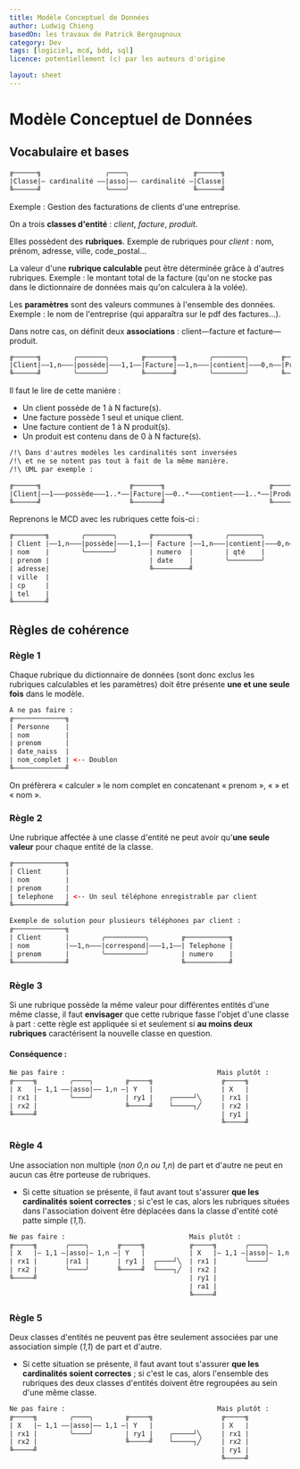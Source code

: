 ```yaml
---
title: Modèle Conceptuel de Données
author: Ludwig Chieng
basedOn: les travaux de Patrick Bergougnoux
category: Dev
tags: [logiciel, mcd, bdd, sql]
licence: potentiellement (c) par les auteurs d'origine

layout: sheet
---
```


# Modèle Conceptuel de Données

## Vocabulaire et bases
```xml
╔──────╗                ╭────╮                ╔──────╗
|Classe|— cardinalité ——|asso|—— cardinalité —|Classe|
╚──────╝                ╰────╯                ╚──────╝
```

Exemple : Gestion des facturations de clients d'une entreprise.

On a trois **classes d'entité** : *client*, *facture*, *produit*.

Elles possèdent des **rubriques**. Exemple de rubriques pour *client* : nom, prénom, adresse, ville, code_postal...

La valeur d'une **rubrique calculable** peut être déterminée grâce à d'autres rubriques. Exemple : le montant total de la facture (qu'on ne stocke pas dans le dictionnaire de données mais qu'on calculera à la volée).

Les **paramètres** sont des valeurs communes à l'ensemble des données. Exemple : le nom de l'entreprise (qui apparaîtra sur le pdf des factures...).

Dans notre cas, on définit deux **associations** : client—facture et facture—produit.

```xml
╔──────╗        ╭───────╮        ╔───────╗        ╭────────╮        ╔───────╗
|Client|——1,n———|possède|———1,1——|Facture|——1,n———|contient|———0,n——|Produit|
╚──────╝        ╰───────╯        ╚───────╝        ╰────────╯        ╚───────╝
```

Il faut le lire de cette manière :
* Un client possède de 1 à N facture(s).
* Une facture possède 1 seul et unique client.
* Une facture contient de 1 à N produit(s).
* Un produit est contenu dans de 0 à N facture(s).

```xml
/!\ Dans d'autres modèles les cardinalités sont inversées
/!\ et ne se notent pas tout à fait de la même manière.
/!\ UML par exemple :

╔──────╗                      ╔───────╗                          ╔───────╗
|Client|——1———possède———1..*——|Facture|——0..*———contient———1..*——|Produit|
╚──────╝                      ╚───────╝                          ╚───────╝
```

Reprenons le MCD avec les rubriques cette fois-ci :

```xml
╔────────╗        ╭───────╮        ╔─────────╗        ╭────────╮        ╔───────╗
| Client |——1,n———|possède|———1,1——| Facture |——1,n———|contient|———0,n——|Produit|
| nom    |        ╰───────╯        | numero  |        | qté    |        | ref   |
| prenom |                         | date    |        ╰────────╯        | nom   |
| adresse|                         ╚─────────╝                          | prix  |
| ville  |                                                              ╚───────╝
| cp     |        
| tel    |        
╚────────╝
```


## Règles de cohérence

### Règle 1

Chaque rubrique du dictionnaire de données (sont donc exclus les rubriques calculables et les paramètres) doit être présente **une et une seule fois** dans le modèle.

```xml
A ne pas faire :
╔─────────────╗
| Personne    |
| nom         |
| prenom      |
| date_naiss  |
| nom_complet | <-- Doublon
╚─────────────╝
```

On préfèrera « calculer » le nom complet en concatenant « prenom », « » et « nom ».

### Règle 2

Une rubrique affectée à une classe d'entité ne peut avoir qu'**une seule valeur** pour chaque entité de la classe.

```xml
╔─────────────╗
| Client      |
| nom         |
| prenom      |
| telephone   | <-- Un seul téléphone enregistrable par client
╚─────────────╝

Exemple de solution pour plusieurs téléphones par client :
╔─────────────╗
| Client      |        ╭──────────╮        ╔───────────╗
| nom         |——1,n———|correspond|———1,1——| Telephone |
| prenom      |        ╰──────────╯        | numero    |
╚─────────────╝                            ╚───────────╝
```


### Règle 3

Si une rubrique possède la même valeur pour différentes entités d'une même classe, il faut **envisager** que cette rubrique fasse l'objet d'une classe à part : cette règle est appliquée si et seulement si **au moins deux rubriques** caractérisent la nouvelle classe en question.

#### Conséquence :

```xml
Ne pas faire :                                      Mais plutôt :
╔─────╗        ╭────╮        ╔─────╗                 ╔─────╗
| X   |— 1,1 ——|asso|—— 1,n —| Y   |                 | X   |
| rx1 |        ╰────╯        | ry1 |    ┌─────┘╲     | rx1 |
| rx2 |                      ╚─────╝    └─────┐╱     | rx2 |
╚─────╝                                              | ry1 |
                                                     ╚─────╝
```


### Règle 4

Une association non multiple (*non 0,n ou 1,n*) de part et d'autre ne peut en aucun cas être porteuse de rubriques.
* Si cette situation se présente, il faut avant tout s'assurer **que les cardinalités soient correctes** ; si c'est le cas, alors les rubriques situées dans l'association doivent être déplacées dans la classe d'entité coté patte simple (*1,1*).

```xml
Ne pas faire :                               Mais plutôt :
╔─────╗       ╭────╮       ╔─────╗           ╔─────╗       ╭────╮       ╔─────╗
| X   |— 1,1 —|asso|— 1,n —| Y   |           | X   |— 1,1 —|asso|— 1,n —| Y   |
| rx1 |       |ra1 |       | ry1 |  ┌────┘╲  | rx1 |       ╰────╯       | ry1 |
| rx2 |       ╰────╯       ╚─────╝  └────┐╱  | rx2 |                    ╚─────╝
╚─────╝                                      | ry1 |
                                             | ra1 |
                                             ╚─────╝
```


### Règle 5

Deux classes d'entités ne peuvent pas être seulement associées par une association simple (*1,1*) de part et d'autre.
* Si cette situation se présente, il faut avant tout s'assurer **que les cardinalités soient correctes** ; si c'est le cas, alors l'ensemble des rubriques des deux classes d'entités doivent être regroupées au sein d'une même classe.

```xml
Ne pas faire :                                      Mais plutôt :
╔─────╗        ╭────╮        ╔─────╗                 ╔─────╗
| X   |— 1,1 ——|asso|—— 1,1 —| Y   |                 | X   |
| rx1 |        ╰────╯        | ry1 |    ┌─────┘╲     | rx1 |
| rx2 |                      ╚─────╝    └─────┐╱     | rx2 |
╚─────╝                                              | ry1 |
                                                     ╚─────╝
```

